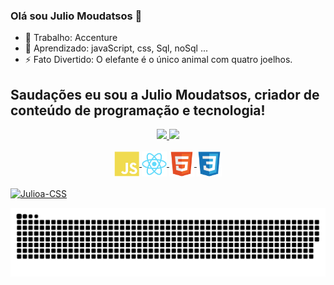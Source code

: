 ### Olá sou Julio Moudatsos 👋

- 🔭 Trabalho: Accenture
- 🌱 Aprendizado: javaScript, css, Sql, noSql ...
- ⚡ Fato Divertido: O elefante é o único animal com quatro joelhos.
## Saudações eu sou a Julio Moudatsos, criador de conteúdo de programação e tecnologia!
<div align="center">
  <a href="https://github.com/julioMoudatsos">
  <img height="180em" src="https://github-readme-stats.vercel.app/api?username=julioMoudatsos&show_icons=true&theme=dark&include_all_commits=true&count_private=true"/>
  <img height="180em" src="https://github-readme-stats.vercel.app/api/top-langs/?username=julioMoudatsos&layout=compact&langs_count=7&theme=dark"/>
</div>
<div style="display: inline_block"  align="center"><br>
  <img align="center" alt="Julio-Js" height="40" width="40" src="https://raw.githubusercontent.com/devicons/devicon/master/icons/javascript/javascript-plain.svg">
  <img align="center" alt="Julio-React" height="40" width="40" src="https://raw.githubusercontent.com/devicons/devicon/master/icons/react/react-original.svg">
  <img align="center" alt="Julio-HTML" height="40" width="40" src="https://raw.githubusercontent.com/devicons/devicon/master/icons/html5/html5-original.svg">
  <img align="center" alt="Julioa-CSS" height="40" width="40" src="https://raw.githubusercontent.com/devicons/devicon/master/icons/css3/css3-original.svg">

    
</div>
  <br>
  <div>
       <img align="center" alt="Julioa-CSS" height="315" width="90%" src="https://media2.giphy.com/media/ZVik7pBtu9dNS/giphy.gif?cid=ecf05e47h4t3drw75n4lwhklo5yeeb05yny6b4ycemeyoa43&rid=giphy.gif&ct=g">
  </div>
<div> 
 
  ![Snake animation](https://github.com/julioMoudatsos/julioMoudatsos/blob/output/github-contribution-grid-snake.svg)
 
</div>
